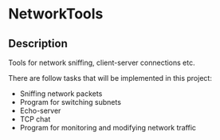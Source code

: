 # NetworkTools
## Description
Tools for network sniffing, client-server connections etc.  

There are follow tasks that will be implemented in this project:
* Sniffing network packets
* Program for switching subnets
* Echo-server
* TCP chat
* Program for monitoring and modifying network traffic